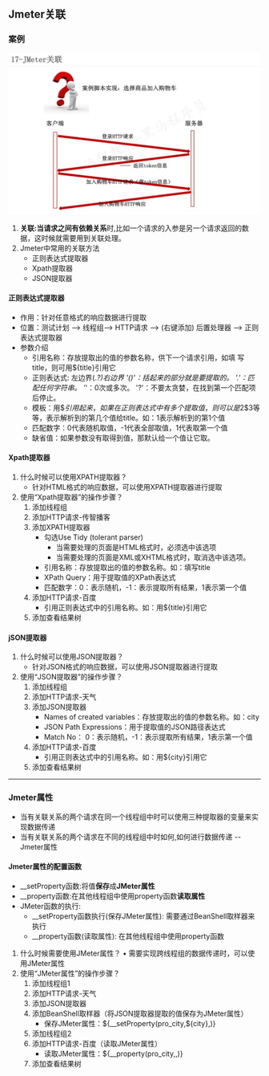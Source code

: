 ## Jmeter关联
### 案例
![img_13.png](img_13.png)<br>
1. **关联:**当请求之间有**依赖关系**时,比如一个请求的入参是另一个请求返回的数据，这时候就需要用到关联处理。
2. Jmeter中常用的关联方法
   - 正则表达式提取器
   - Xpath提取器
   - JSON提取器
#### 正则表达式提取器
* 作用：针对任意格式的响应数据进行提取
* 位置：测试计划 --> 线程组--> HTTP请求 --> (右键添加) 后置处理器 --> 正则表达式提取器
* 参数介绍
  - 引用名称：存放提取出的值的参数名称，供下一个请求引用，如填
  写title，则可用${title}引用它
  - 正则表达式: 左边界(.*?)右边界
  '()'：括起来的部分就是要提取的。
  '.'：匹配任何字符串。
  '*'：0次或多次。
  '?'：不要太贪婪，在找到第一个匹配项后停止。
  - 模板：用$$引用起来，如果在正则表达式中有多个提取值，则可以是$2$$3$等等，表示解析到的第几个值给title。如：$1$表示解析到的第1个值
  - 匹配数字：0代表随机取值，-1代表全部取值，1代表取第一个值
  - 缺省值：如果参数没有取得到值，那默认给一个值让它取。
#### Xpath提取器
1. 什么时候可以使用XPATH提取器？
   * 针对HTML格式的响应数据，可以使用XPATH提取器进行提取
2. 使用“Xpath提取器”的操作步骤？
   1. 添加线程组
   2. 添加HTTP请求-传智播客
   3. 添加XPATH提取器
      * 勾选Use Tidy (tolerant parser)
        * 当需要处理的页面是HTML格式时，必须选中该选项
        * 当需要处理的页面是XML或XHTML格式时，取消选中该选项。
      * 引用名称：存放提取出的值的参数名称。如：填写title
      * XPath Query：用于提取值的XPath表达式
      * 匹配数字：0：表示随机，-1：表示提取所有结果，1表示第一个值
   4. 添加HTTP请求-百度
      * 引用正则表达式中的引用名称。如：用${title}引用它
   5. 添加查看结果树
#### jSON提取器
1. 什么时候可以使用JSON提取器？
   * 针对JSON格式的响应数据，可以使用JSON提取器进行提取
2. 使用“JSON提取器”的操作步骤？
   1. 添加线程组
   2. 添加HTTP请求-天气
   3. 添加JSON提取器
      * Names of created variables：存放提取出的值的参数名称。如：city
      * JSON Path Expressions：用于提取值的JSON路径表达式
      * Match No： 0：表示随机，-1：表示提取所有结果，1表示第一个值
   4. 添加HTTP请求-百度
      * 引用正则表达式中的引用名称。如：用${city}引用它
   5. 添加查看结果树
***
### Jmeter属性
* 当有关联关系的两个请求在同一个线程组中时可以使用三种提取器的变量来实现数据传递
* 当有关联关系的两个请求在不同的线程组中时如何,如何进行数据传递  -- Jmeter属性
#### Jmeter属性的配置函数
* __setProperty函数:将值**保存**成**JMeter属性**
* __property函数:在其他线程组中使用property函数**读取属性**
* JMeter函数的执行:
  * __setProperty函数执行(保存JMeter属性): 需要通过BeanShell取样器来执行
  * __property函数(读取属性): 在其他线程组中使用property函数
1. 什么时候需要使用JMeter属性？
• 需要实现跨线程组的数据传递时，可以使用JMeter属性
2. 使用“JMeter属性”的操作步骤？
   1. 添加线程组1
   2. 添加HTTP请求-天气
   3. 添加JSON提取器
   4. 添加BeanShell取样器（将JSON提取器提取的值保存为JMeter属性）
      * 保存JMeter属性：${__setProperty(pro_city,${city},)}
   5. 添加线程组2
   6. 添加HTTP请求-百度（读取JMeter属性）
      * 读取JMeter属性：${__property(pro_city,,)}
   7. 添加查看结果树